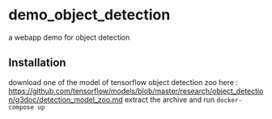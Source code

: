 # demo_object_detection
a webapp demo for object detection

## Installation
download one of the model of tensorflow object detection zoo here : https://github.com/tensorflow/models/blob/master/research/object_detection/g3doc/detection_model_zoo.md
extract the archive and run `docker-compose up`

